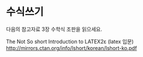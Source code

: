 # 수식쓰기

다음의 참고자료 3장 수학식 조판을 읽으세요.

The Not So short Introduction to LATEX2ε (latex 입문)
http://mirrors.ctan.org/info/lshort/korean/lshort-ko.pdf
